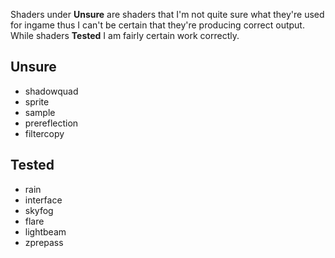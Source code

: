 Shaders under __Unsure__ are shaders that I'm not quite sure what they're used for 
ingame thus I can't be certain that they're producing correct output. While shaders 
__Tested__ I am fairly certain work correctly.

## Unsure
* shadowquad
* sprite
* sample
* prereflection
* filtercopy

## Tested
* rain
* interface
* skyfog
* flare
* lightbeam
* zprepass